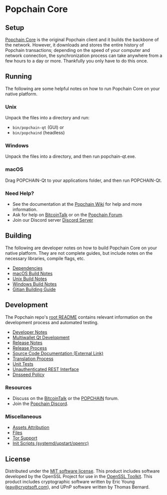Popchain Core
=============

Setup
---------------------
[Popchain Core](http://popchain.org/wallet) is the original Popchain client and it builds the backbone of the network. However, it downloads and stores the entire history of Popchain transactions; depending on the speed of your computer and network connection, the synchronization process can take anywhere from a few hours to a day or more. Thankfully you only have to do this once.

Running
---------------------
The following are some helpful notes on how to run Popchain Core on your native platform.

### Unix

Unpack the files into a directory and run:

- `bin/popchain-qt` (GUI) or
- `bin/popchaind` (headless)

### Windows

Unpack the files into a directory, and then run popchain-qt.exe.

### macOS

Drag POPCHAIN-Qt to your applications folder, and then run POPCHAIN-Qt.

### Need Help?

* See the documentation at the [Popchain Wiki](https://github.com/POPCHAIN-Project/POPCHAIN/wiki)
for help and more information.
* Ask for help on [BitcoinTalk](https://bitcointalk.org/index.php?topic=1262920.0) or on the [Popchain Forum](http://forum.popchain.org/).
* Join our Discord server [Discord Server](https://discord.popchain.org)

Building
---------------------
The following are developer notes on how to build Popchain Core on your native platform. They are not complete guides, but include notes on the necessary libraries, compile flags, etc.

- [Dependencies](dependencies.md)
- [macOS Build Notes](build-osx.md)
- [Unix Build Notes](build-unix.md)
- [Windows Build Notes](build-windows.md)
- [Gitian Building Guide](gitian-building.md)

Development
---------------------
The Popchain repo's [root README](/README.md) contains relevant information on the development process and automated testing.

- [Developer Notes](developer-notes.md)
- [Multiwallet Qt Development](multiwallet-qt.md)
- [Release Notes](release-notes.md)
- [Release Process](release-process.md)
- [Source Code Documentation (External Link)](https://www.fuzzbawls.pw/popchain/doxygen/)
- [Translation Process](translation_process.md)
- [Unit Tests](unit-tests.md)
- [Unauthenticated REST Interface](REST-interface.md)
- [Dnsseed Policy](dnsseed-policy.md)

### Resources
* Discuss on the [BitcoinTalk](https://bitcointalk.org/index.php?topic=1262920.0) or the [POPCHAIN](http://forum.popchain.org/) forum.
* Join the [Popchain Discord](https://discord.popchain.org).

### Miscellaneous
- [Assets Attribution](assets-attribution.md)
- [Files](files.md)
- [Tor Support](tor.md)
- [Init Scripts (systemd/upstart/openrc)](init.md)

License
---------------------
Distributed under the [MIT software license](/COPYING).
This product includes software developed by the OpenSSL Project for use in the [OpenSSL Toolkit](https://www.openssl.org/). This product includes
cryptographic software written by Eric Young ([eay@cryptsoft.com](mailto:eay@cryptsoft.com)), and UPnP software written by Thomas Bernard.
